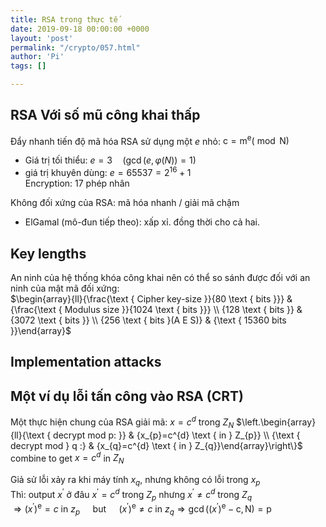 ```yaml
---
title: RSA trong thực tế
date: 2019-09-18 00:00:00 +0000
layout: 'post'
permalink: "/crypto/057.html"
author: 'Pi'
tags: []

---
```


## RSA Với số mũ công khai thấp

Đẩy nhanh tiến độ mã hóa RSA sử dụng một $e$ nhỏ: $\mathrm{c}=\mathrm{m}^{\mathrm{e}}(\bmod \mathrm{N})$
- Giá trị tối thiểu: $e=3 \quad(\operatorname{gcd}(e, \varphi(N))=1)$
- giá trị khuyên dùng: $e=65537=2^{16}+1$<br/>
    Encryption: 17 phép nhân

Không đối xứng của RSA: mã hóa nhanh / giải mã chậm
- ElGamal (mô-đun tiếp theo): xấp xỉ. đồng thời cho cả hai.

## Key	lengths

An ninh của hệ thống khóa công khai nên có thể so sánh được đối với an ninh của mật mã đối xứng:<br/>
$\begin{array}{ll}{\frac{\text { Cipher key-size }}{80 \text { bits }}} & {\frac{\text { Modulus size }}{1024 \text { bits }}} \\ {128 \text { bits }} & {3072 \text { bits }} \\ {256 \text { bits }(A E S)} & {\text { 15360 bits }}\end{array}$

## Implementation attacks

## Một ví dụ lỗi tấn công vào RSA (CRT)

Một thực hiện chung của RSA giải mã: $x=c^{d}$ trong $Z_{N}$
$\left.\begin{array}{ll}{\text { decrypt mod p: }} & {x_{p}=c^{d} \text { in } Z_{p}} \\ {\text { decrypt mod } q :} & {x_{q}=c^{d} \text { in } Z_{q}}\end{array}\right\}$ combine to get $x=c^{d}$ in $Z_{N}$

Giả sử lỗi xảy ra khi máy tính $x_q$, nhưng không có lỗi trong $x_p$<br/>
Thì: output $x^{\prime}$ ở đâu $x^{\prime}=c^{d}$ trong $Z_{p}$ nhưng $x^{\prime} \neq c^{d}$ trong $Z_{q}$<br/>
$\Rightarrow\left(x^{\prime}\right)^{\mathrm{e}}=c$ in $z_{p} \quad$ but $\quad\left(x^{\prime}\right)^{\mathrm{e}} \neq c$ in $z_{q} \Rightarrow \operatorname{gcd}\left(\left(x^{\prime}\right)^{\mathrm{e}}-\mathrm{c}, \mathrm{N}\right)=\mathrm{p}$



